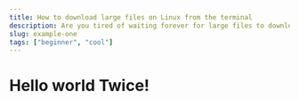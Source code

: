 ```yaml
---
title: How to download large files on Linux from the terminal
description: Are you tired of waiting forever for large files to download on Linux? The terminal has some powerful tools that can help you maximize your bandwidth.
slug: example-one
tags: ["beginner", "cool"]
---
```

<h1>Hello world Twice!</h1>